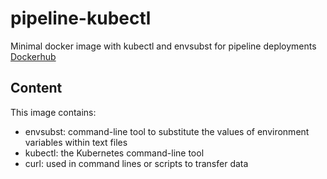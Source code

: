# pipeline-kubectl

Minimal docker image with kubectl and envsubst for pipeline deployments
[Dockerhub](https://hub.docker.com/r/maykonlf/pipeline-kubectl)

## Content
This image contains:
* envsubst: command-line tool to substitute the values of environment variables within text files
* kubectl: the Kubernetes command-line tool
* curl: used in command lines or scripts to transfer data

